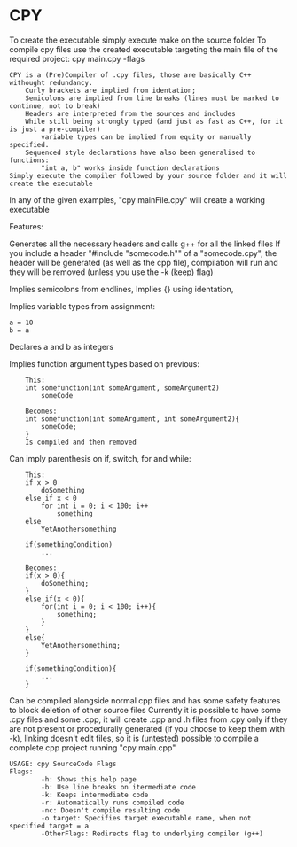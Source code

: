# CPY
To create the executable simply execute make on the source folder
To compile cpy files use the created executable targeting the main file of the required project:
	cpy main.cpy -flags

```
CPY is a (Pre)Compiler of .cpy files, those are basically C++ withought redundancy.
	Curly brackets are implied from identation;
	Semicolons are implied from line breaks (lines must be marked to continue, not to break)
	Headers are interpreted from the sources and includes
	While still being strongly typed (and just as fast as C++, for it is just a pre-compiler)
		variable types can be implied from equity or manually specified.
	Sequenced style declarations have also been generalised to functions:
		"int a, b" works inside function declarations
Simply execute the compiler followed by your source folder and it will create the executable
```
In any of the given examples, "cpy mainFile.cpy" will create a working executable

Features:

Generates all the necessary headers and calls g++ for all the linked files
	If you include a header "#include "somecode.h"" of a "somecode.cpy", the header will be generated (as well as the cpp file), compilation will run and they will be removed (unless you use the -k (keep) flag)

Implies semicolons from endlines,
Implies {} using identation,

Implies variable types from assignment:
```
a = 10
b = a
```
Declares a and b as integers

Implies function argument types based on previous:
```
	This:
	int somefunction(int someArgument, someArgument2)
		someCode
	
	Becomes:
	int somefunction(int someArgument, int someArgument2){
		someCode;
	}
	Is compiled and then removed
```

Can imply parenthesis on if, switch, for and while:
```
	This:
	if x > 0
		doSomething
	else if x < 0
		for int i = 0; i < 100; i++
			something
	else
		YetAnothersomething
	
	if(somethingCondition)
		...
	
	Becomes:
	if(x > 0){
		doSomething;
	}
	else if(x < 0){
		for(int i = 0; i < 100; i++){
			something;
		}
	}
	else{
		YetAnothersomething;
	}
	
	if(somethingCondition){
		...
	}
```

Can be compiled alongside normal cpp files and has some safety features to block deletion of other source files
Currently it is possible to have some .cpy files and some .cpp, it will create .cpp and .h files from .cpy only if they are not present or procedurally generated (if you choose to keep them with -k), linking doesn't edit files, so it is (untested) possible to compile a complete cpp project running "cpy main.cpp"

```
USAGE: cpy SourceCode Flags
Flags:
        -h: Shows this help page
        -b: Use line breaks on itermediate code
        -k: Keeps intermediate code
        -r: Automatically runs compiled code
        -nc: Doesn't compile resulting code
        -o target: Specifies target executable name, when not specified target = a
        -OtherFlags: Redirects flag to underlying compiler (g++)
```
